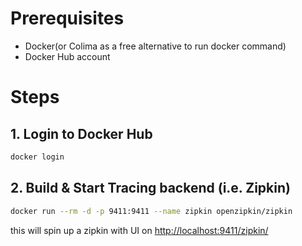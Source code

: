 # Prerequisites

- Docker(or Colima as a free alternative to run docker command)
- Docker Hub account

# Steps
## 1. Login to Docker Hub
```bash
docker login
```
## 2. Build & Start Tracing backend (i.e. Zipkin)
```bash
docker run --rm -d -p 9411:9411 --name zipkin openzipkin/zipkin
```
this will spin up a zipkin with UI on 
[http://localhost:9411/zipkin/](http://localhost:9411/zipkin/)
